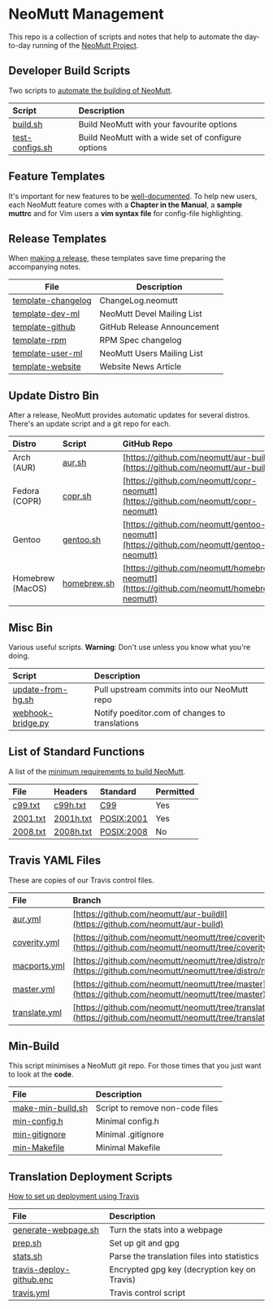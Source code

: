 # NeoMutt Management

This repo is a collection of scripts and notes that help to automate the
day-to-day running of the [NeoMutt Project](https://neomutt.org).

## Developer Build Scripts

Two scripts to [automate the building of NeoMutt](build/README.md).

| Script                                   | Description                                        |
| :--------------------------------------- | :------------------------------------------------- |
| [build.sh](build/build.sh)               | Build NeoMutt with your favourite options          |
| [test-configs.sh](build/test-configs.sh) | Build NeoMutt with a wide set of configure options |

## Feature Templates

It's important for new features to be
[well-documented](https://github.com/neomutt/management/tree/master/feature-templates).
To help new users, each NeoMutt feature comes with a **Chapter in the Manual**,
a **sample muttrc** and for Vim users a **vim syntax file** for config-file
highlighting.

## Release Templates

When [making a release](https://neomutt.org/run/release), these templates
save time preparing the accompanying notes.

| File                                                           | Description                      |
|----------------------------------------------------------------|----------------------------------|
| [template-changelog](release-templates/template-changelog.txt) | ChangeLog.neomutt                |
| [template-dev-ml](release-templates/template-dev-ml.txt)       | NeoMutt Devel Mailing List       |
| [template-github](release-templates/template-github.txt)       | GitHub Release Announcement      |
| [template-rpm](release-templates/template-rpm.txt)             | RPM Spec changelog               |
| [template-user-ml](release-templates/template-user-ml.txt)     | NeoMutt Users Mailing List       |
| [template-website](release-templates/template-website.txt)     | Website News Article             |

## Update Distro Bin

After a release, NeoMutt provides automatic updates for several distros.
There's an update script and a git repo for each.

| Distro           | Script                                       | GitHub Repo                                                                                |
| :--------------- | :------------------------------------------- | :----------------------------------------------------------------------------------------- |
| Arch (AUR)       | [aur.sh](update-distro-bin/aur.sh)           | [https://github.com/neomutt/aur-build](https://github.com/neomutt/aur-build)               |
| Fedora (COPR)    | [copr.sh](update-distro-bin/copr.sh)         | [https://github.com/neomutt/copr-neomutt](https://github.com/neomutt/copr-neomutt)         |
| Gentoo           | [gentoo.sh](update-distro-bin/gentoo.sh)     | [https://github.com/neomutt/gentoo-neomutt](https://github.com/neomutt/gentoo-neomutt)     |
| Homebrew (MacOS) | [homebrew.sh](update-distro-bin/homebrew.sh) | [https://github.com/neomutt/homebrew-neomutt](https://github.com/neomutt/homebrew-neomutt) |

## Misc Bin

Various useful scripts.
**Warning**: Don't use unless you know what you're doing.

| Script                                          | Description                                    |
| :---------------------------------------------- | :--------------------------------------------- |
| [update-from-hg.sh](misc-bin/update-from-hg.sh) | Pull upstream commits into our NeoMutt repo    |
| [webhook-bridge.py](misc-bin/webhook-bridge.py) | Notify poeditor.com of changes to translations |

## List of Standard Functions

A list of the [minimum requirements to build NeoMutt](standard-functions/README.md).

| File                                     | Headers                                    | Standard                                                          | Permitted   |
| :--------------------------------------- | :----------------------------------------- | :---------------------------------------------------------------- | :---------- |
| [c99.txt](standard-functions/c99.txt)    | [c99h.txt](standard-functions/c99h.txt)    | [C99](http://www.open-std.org/jtc1/sc22/WG14/www/docs/n1256.pdf)  | Yes         |
| [2001.txt](standard-functions/2001.txt)  | [2001h.txt](standard-functions/2001h.txt)  | [POSIX:2001](http://pubs.opengroup.org/onlinepubs/009695399/)     | Yes         |
| [2008.txt](standard-functions/2008.txt)  | [2008h.txt](standard-functions/2008h.txt)  | [POSIX:2008](http://pubs.opengroup.org/onlinepubs/9699919799/)    | No          |

## Travis YAML Files

These are copies of our Travis control files.

| File                                    | Branch                                                                                                             |
| :-------------------------------------- | :----------------------------------------------------------------------------------------------------------------- |
| [aur.yml](travis/aur.yml)               | [https://github.com/neomutt/aur-buildll](https://github.com/neomutt/aur-build)                                     |
| [coverity.yml](travis/coverity.yml)     | [https://github.com/neomutt/neomutt/tree/coverity](https://github.com/neomutt/neomutt/tree/coverity)               |
| [macports.yml](travis/macports.yml)     | [https://github.com/neomutt/neomutt/tree/distro/macports](https://github.com/neomutt/neomutt/tree/distro/macports) |
| [master.yml](travis/master.yml)         | [https://github.com/neomutt/neomutt/tree/master](https://github.com/neomutt/neomutt/tree/master)                   |
| [translate.yml](travis/translate.yml)   | [https://github.com/neomutt/neomutt/tree/translate](https://github.com/neomutt/neomutt/tree/translate)             |



## Min-Build

This script minimises a NeoMutt git repo.
For those times that you just want to look at the **code**.

| File                                             | Description                     |
| :----------------------------------------------- | :------------------------------ |
| [make-min-build.sh](min-build/make-min-build.sh) | Script to remove non-code files |
| [min-config.h](min-build/min-config.h)           | Minimal config.h                |
| [min-gitignore](min-build/min-gitignore)         | Minimal .gitignore              |
| [min-Makefile](min-build/min-Makefile)           | Minimal Makefile                |

## Translation Deployment Scripts

[How to set up deployment using Travis](https://neomutt.org/dev/deploy)

| File                                                           | Description                                  |
| :------------------------------------------------------------- | :------------------------------------------- |
| [generate-webpage.sh](translate/generate-webpage.sh)           | Turn the stats into a webpage                |
| [prep.sh](translate/prep.sh)                                   | Set up git and gpg                           |
| [stats.sh](translate/stats.sh)                                 | Parse the translation files into statistics  |
| [travis-deploy-github.enc](translate/travis-deploy-github.enc) | Encrypted gpg key (decryption key on Travis) |
| [travis.yml](translate/travis.yml)                             | Travis control script                        |


